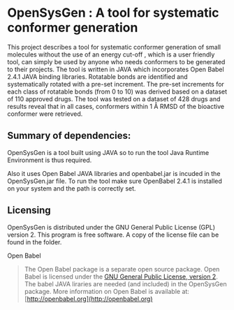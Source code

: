# OpenSysGen : A tool for systematic conformer generation

This project describes a tool for systematic conformer generation of small molecules without the use of an energy cut-off , which is a user friendly tool, can simply be used by anyone who needs conformers to be generated to their projects. The tool is written in JAVA which incorporates Open Babel 2.4.1 JAVA binding libraries. Rotatable bonds are identified and systematically rotated with a pre-set increment. The pre-set increments for each class of rotatable bonds (from 0 to 10) was derived based on a dataset of 110 approved drugs. The tool was tested on a dataset of 428 drugs and results reveal that in all cases, conformers within 1 Å RMSD of the bioactive conformer were retrieved. 

Summary of dependencies:
-------------------------------
OpenSysGen is a tool built using JAVA so to run the tool Java Runtime Environment is thus required.

Also it uses Open Babel JAVA libraries and openbabel.jar is incuded in the OpenSysGen.jar file. To run the tool make sure OpenBabel 2.4.1 is installed on your system and the path is correctly set.

Licensing
---------

OpenSysGen is distributed under the GNU General Public License (GPL) version 2. This program is free software. A copy of the license file can be found in the folder.

Open Babel
> The Open Babel package is a separate open source package.
  Open Babel is licensed under the
  [GNU General Public License, version 2](http://www.gnu.org/licenses/old-licenses/gpl-2.0.en.html).
  The babel JAVA liraries are needed (and included) in the OpenSysGen package. 
  More information on Open Babel is available at:
  [http://openbabel.org](http://openbabel.org)
